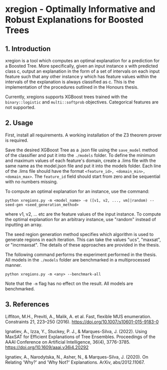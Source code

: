 # xregion - Optimally Informative and Robust Explanations for Boosted Trees

## 1. Introduction

xregion is a tool which computes an optimal explanation for a prediction for a Boosted Tree. More specifically, given an input instance x with predicted class c, output an explanation in the form of a set of intervals on each input feature such that any other instance y which has feature values within the intervals of the explanation is always classified as c. This is the implementation of the procedures outlined in the Honours thesis. 

Currently, xregions supports XGBoost trees trained with the `binary::logistic` and `multi::softprob` objectives. Categorical features are not supported.

## 2. Usage

First, install all requirements. A working installation of the Z3 theorem prover is required.

Save the desired XGBoost Tree as a .json file using the `save_model` method of the classifier and put it into the `./models` folder. To define the minimum and maximum values of each feature's domain, create a .lims file with the same name as the model.json file and put it into the models folder. Each line of the .lims file should have the format `<feature_id>, <domain_min>, <domain_max>`. The `feature_id` field should start from zero and be sequential with no numbers missing.

To compute an optimal explanation for an instance, use the command:

```
python xregions.py -m <model_name> -e ([v1, v2, ..., vm]|random) --seed-gen <seed_generation_method>
```

where v1, v2, ... etc are the feature values of the input instance. To compute the optimal explanation for an arbitrary instance, use "random" instead of inputting an array.

The seed region generation method specifies which algorithm is used to generate regions in each iteration. This can take the values "ucs", "maxsat", or "incrmaxsat". The details of these approaches are provided in the thesis.

The following command performs the experiment performed in the thesis. All models in the `./models` folder are benchmarked in a multiprocessed manner.

```
python xregions.py -m <any> --benchmark-all
```

Note that the `-m` flag has no effect on the result. All models are benchmarked.


## 3. References

Liffiton, M.H., Previti, A., Malik, A. et al. Fast, flexible MUS enumeration. Constraints 21, 223–250 (2016). https://doi.org/10.1007/s10601-015-9183-0

Ignatiev, A., Izza, Y., Stuckey, P. J., & Marques-Silva, J. (2022). Using MaxSAT for Efficient Explanations of Tree Ensembles. Proceedings of the AAAI Conference on Artificial Intelligence, 36(4), 3776-3785. https://doi.org/10.1609/aaai.v36i4.20292

Ignatiev, A., Narodytska, N., Asher, N., & Marques-Silva, J. (2020). On Relating 'Why?' and 'Why Not?' Explanations. ArXiv, abs/2012.11067.

